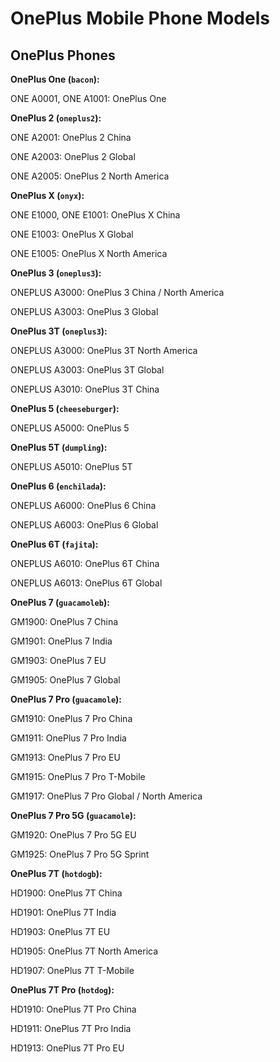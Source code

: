# OnePlus Mobile Phone Models

## OnePlus Phones

**OnePlus One (`bacon`):**

ONE A0001, ONE A1001: OnePlus One

**OnePlus 2 (`oneplus2`):**

ONE A2001: OnePlus 2 China

ONE A2003: OnePlus 2 Global

ONE A2005: OnePlus 2 North America

**OnePlus X (`onyx`):**

ONE E1000, ONE E1001: OnePlus X China

ONE E1003: OnePlus X Global

ONE E1005: OnePlus X North America

**OnePlus 3 (`oneplus3`):**

ONEPLUS A3000: OnePlus 3 China / North America

ONEPLUS A3003: OnePlus 3 Global

**OnePlus 3T (`oneplus3`):**

ONEPLUS A3000: OnePlus 3T North America

ONEPLUS A3003: OnePlus 3T Global

ONEPLUS A3010: OnePlus 3T China

**OnePlus 5 (`cheeseburger`):**

ONEPLUS A5000: OnePlus 5

**OnePlus 5T (`dumpling`):**

ONEPLUS A5010: OnePlus 5T

**OnePlus 6 (`enchilada`):**

ONEPLUS A6000: OnePlus 6 China

ONEPLUS A6003: OnePlus 6 Global

**OnePlus 6T (`fajita`):**

ONEPLUS A6010: OnePlus 6T China

ONEPLUS A6013: OnePlus 6T Global

**OnePlus 7 (`guacamoleb`):**

GM1900: OnePlus 7 China

GM1901: OnePlus 7 India

GM1903: OnePlus 7 EU

GM1905: OnePlus 7 Global

**OnePlus 7 Pro (`guacamole`):**

GM1910: OnePlus 7 Pro China

GM1911: OnePlus 7 Pro India

GM1913: OnePlus 7 Pro EU
 
GM1915: OnePlus 7 Pro T-Mobile

GM1917: OnePlus 7 Pro Global / North America

**OnePlus 7 Pro 5G (`guacamole`):**

GM1920: OnePlus 7 Pro 5G EU

GM1925: OnePlus 7 Pro 5G Sprint

**OnePlus 7T (`hotdogb`):**

HD1900: OnePlus 7T China

HD1901: OnePlus 7T India

HD1903: OnePlus 7T EU

HD1905: OnePlus 7T North America

HD1907: OnePlus 7T T-Mobile

**OnePlus 7T Pro (`hotdog`):**

HD1910: OnePlus 7T Pro China

HD1911: OnePlus 7T Pro India

HD1913: OnePlus 7T Pro EU
